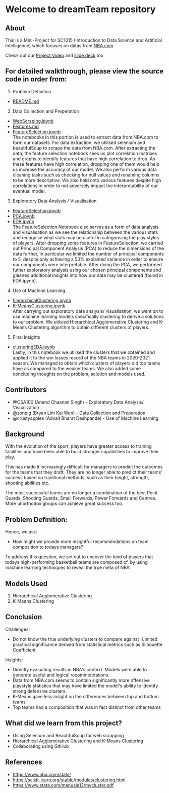 # Welcome to dreamTeam repository

## About

This is a Mini-Project for SC1015 (Introduction to Data Science and Artificial Intelligence) which focuses on datas from [NBA.com](https://www.nba.com/stats/players/).

Check out our [Project Video](https://youtu.be/ZMQs6XHfcJc) and [slide deck](https://github.com/CSA100/nba-dsai/blob/master/BCF3_Group1_DeshpandeLimSingh.pptx) too


## For detailed walkthrough, please view the source code in order from:

1. Problem Definition
- [README.md](https://github.com/CSA100/nba-dsai/blob/master/README.md)


2. Data Collection and Preperation
- [WebScraping.ipynb](https://github.com/CSA100/nba-dsai/blob/master/Web%20Scrapping.ipynb)
- [Features.md](https://github.com/CSA100/nba-dsai/blob/master/Features.md)
- [FeatureSelection.ipynb](https://github.com/CSA100/nba-dsai/blob/master/FeatureSelection.ipynb)  
The notebooks in this portion is used to extract data from NBA.com to form our datasets. For data extraction, we utilised selenium and beautifulSoup to scrape the data from NBA.com. After extracting the data, the feature selection notebook sees us plot correlation matrixes and graphs to identify features that have high correlation to drop. As these features have high correlation, dropping one of them would help us increase the accuracy of our model. We also perform various data cleaning tasks such as checking for null values and renaming columns to be more descriptive. We also held onto various features despite high correlations in order to not adversely impact the interpretability of our eventual model.

3. Exploratory Data Analysis / Visualisation
- [FeatureSelection.ipynb](https://github.com/CSA100/nba-dsai/blob/master/FeatureSelection.ipynb)
- [PCA.ipynb](https://github.com/CSA100/nba-dsai/blob/master/PCA.ipynb)
- [EDA.ipynb](https://github.com/CSA100/nba-dsai/blob/master/EDA.ipynb)  
The FeatureSelection Notebook also serves as a form of data analysis and visualisation as we see the relationship between the various stats and recognise what stats may be useful in categorising the play styles of players. After dropping some features in FeatureSelection, we carried out Principal Component Analysis (PCA) to reduce the dimensions of the data further, in particular we limited the number of principal components to 5, despite only achieving a 53% explained variance in order to ensure our components were interpretable. After doing the PCA, we performed futher exploratory analysis using our chosen principal components and gleaned additional insights into how our data may be clustered (found in EDA.ipynb).


4. Use of Machine Learning
- [hierarchicalClustering.ipynb](https://github.com/CSA100/nba-dsai/blob/master/hierarchicalClustering.ipynb)
- [K-MeansClustering.ipynb](https://github.com/CSA100/nba-dsai/blob/master/K-MeansClustering.ipynb)  
After carrying out exploratory data analysis/ visualisation, we went on to use machine learning models specifically clustering to derive a solutions to our problem. We utilsied Hierarchical Agglomerative Clustering and K-Means Clustering algorithm to obtain different clusters of players. 

5. Final Insights
- [clusteringEDA.ipynb](https://github.com/CSA100/nba-dsai/blob/master/clusteringEDA.ipynb)   
Lastly, in this notebook we utilised the clusters that we obtained and applied it to the win losses record of the NBA teams in 2020-2021 season. We managed to obtain which clusters of players did top teams have as compared to the weaker teams. We also added some concluding thoughts on the problem, solution and models used. 


## Contributors
- @CSA100 (Anand Chaanan Singh) - Exploratory Data Analysis/ Visualization
- @zonpig (Bryan Lim Kai Wen) - Data Collection and Preparation
- @crustyapples (Advait Bharat Deshpande) - Use of Machine Learning

## Background
With the evolution of the sport, players have greater access to training facilities and have been able to build stronger capabilities to improve their play.

This has made it increasingly difficult for managers to predict the outcomes for the teams that they draft. They are no longer able to predict their teams’ success based on traditional methods, such as their height, strength, shooting abilities etc. 

The most successful teams are no longer a combination of the best Point Guards, Shooting Guards, Small Forwards, Power Forwards and Centres. More unorthodox groups can achieve great success too.

## Problem Definition:
Hence, we ask:
- How might we provide more insightful recommendations on team composition to todays managers?

To address this question, we set out to uncover the kind of players that todays high-performing basketball teams are composed of, by using machine learning techniques to reveal the true meta of NBA

## Models Used

1. Hierarchical Agglomerative Clustering 
2. K-Means Clustering

## Conclusion
Challenges:
- Do not know the true underlying clusters to compare against
-Limited practical significance derived from statistical metrics such as Silhouette Coefficient

Insights:
- Directly evaluating results in NBA's context. Models were able to generate useful and logical recommendations.
- Data from NBA.com seems to contain significantly more offensive playstyle statistics that may have limited the model's ability to identify strong defensive clusters.
- K-Means gave less insight on the differences between top and bottom teams
- Top teams had a composition that was in fact distinct from other teams


## What did we learn from this project?
- Using Selenium and BeautifulSoup for web scrapping
- Hierarchical Agglomerative Clustering and K-Means Clustering
- Collaborating using GitHub

## References
- https://www.nba.com/stats/
- https://scikit-learn.org/stable/modules/clustering.html
- https://www.stata.com/manuals13/mvcluster.pdf
